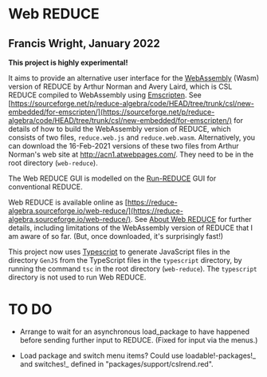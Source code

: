 # Web REDUCE

## Francis Wright, January 2022

**This project is highly experimental!**

It aims to provide an alternative user interface for the [WebAssembly](https://webassembly.org/) (Wasm) version of REDUCE by Arthur Norman and Avery Laird, which is CSL REDUCE compiled to WebAssembly using [Emscripten](https://emscripten.org/). See [https://sourceforge.net/p/reduce-algebra/code/HEAD/tree/trunk/csl/new-embedded/for-emscripten/](https://sourceforge.net/p/reduce-algebra/code/HEAD/tree/trunk/csl/new-embedded/for-emscripten/) for details of how to build the WebAssembly version of REDUCE, which consists of two files, `reduce.web.js` and `reduce.web.wasm`. Alternatively, you can download the 16-Feb-2021 versions of these two files from Arthur Norman's web site at http://acn1.atwebpages.com/. They need to be in the root directory (`web-reduce`).

The Web REDUCE GUI is modelled on the [Run-REDUCE](https://fjwright.github.io/Run-REDUCE/) GUI for conventional REDUCE.

Web REDUCE is available online as [https://reduce-algebra.sourceforge.io/web-reduce/](https://reduce-algebra.sourceforge.io/web-reduce/). See [About Web REDUCE](https://reduce-algebra.sourceforge.io/web-reduce/about.html) for further details, including limitations of the WebAssembly version of REDUCE that I am aware of so far. (But, once downloaded, it's surprisingly fast!)

This project now uses [Typescript](https://www.typescriptlang.org/) to generate JavaScript files in the directory `GenJS` from the TypeScript files in the `typescript` directory, by running the command `tsc` in the root directory (`web-reduce`). The `typescript` directory is not used to run Web REDUCE.

# TO DO

- Arrange to wait for an asynchronous load_package to have happened before sending further input to REDUCE. (Fixed for input via the menus.)

- Load package and switch menu items? Could use loadable!-packages!_ and switches!_ defined in "packages/support/cslrend.red".
